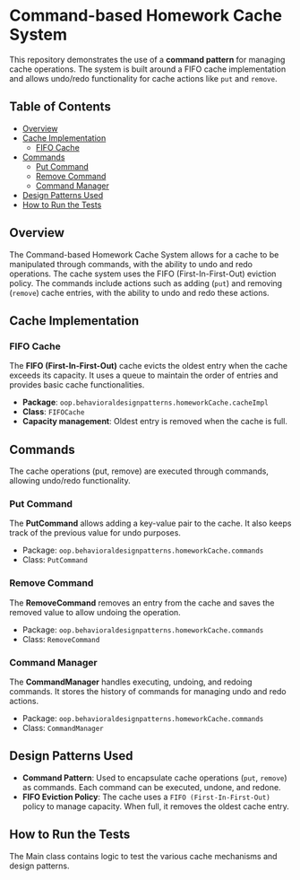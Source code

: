 # Command-based Homework Cache System

This repository demonstrates the use of a **command pattern** for managing cache operations. The system is built around a FIFO cache implementation and allows undo/redo functionality for cache actions like `put` and `remove`.

## Table of Contents

- [Overview](#overview)
- [Cache Implementation](#cache-implementation)
    - [FIFO Cache](#fifo-cache)
- [Commands](#commands)
    - [Put Command](#put-command)
    - [Remove Command](#remove-command)
    - [Command Manager](#command-manager)
- [Design Patterns Used](#design-patterns-used)
- [How to Run the Tests](#how-to-run-the-tests)


## Overview

The Command-based Homework Cache System allows for a cache to be manipulated through commands, with the ability to undo and redo operations. The cache system uses the FIFO (First-In-First-Out) eviction policy. The commands include actions such as adding (`put`) and removing (`remove`) cache entries, with the ability to undo and redo these actions.

## Cache Implementation

### FIFO Cache

The **FIFO (First-In-First-Out)** cache evicts the oldest entry when the cache exceeds its capacity. It uses a queue to maintain the order of entries and provides basic cache functionalities.

- **Package**: `oop.behavioraldesignpatterns.homeworkCache.cacheImpl`
- **Class**: `FIFOCache`
- **Capacity management**: Oldest entry is removed when the cache is full.

## Commands
The cache operations (put, remove) are executed through commands, allowing undo/redo functionality.

### Put Command
The **PutCommand** allows adding a key-value pair to the cache. It also keeps track of the previous value for undo purposes.

- Package: `oop.behavioraldesignpatterns.homeworkCache.commands`
- Class: `PutCommand`

### Remove Command
The **RemoveCommand** removes an entry from the cache and saves the removed value to allow undoing the operation.

- Package: `oop.behavioraldesignpatterns.homeworkCache.commands`
- Class: `RemoveCommand`

### Command Manager
The **CommandManager** handles executing, undoing, and redoing commands. It stores the history of commands for managing undo and redo actions.

- Package: `oop.behavioraldesignpatterns.homeworkCache.commands`
- Class: `CommandManager`

## Design Patterns Used
- **Command Pattern**: Used to encapsulate cache operations (`put`, `remove`) as commands. Each command can be executed, undone, and redone.
- **FIFO Eviction Policy**: The cache uses a `FIFO (First-In-First-Out)` policy to manage capacity. When full, it removes the oldest cache entry.

## How to Run the Tests
The Main class contains logic to test the various cache mechanisms and design patterns.
